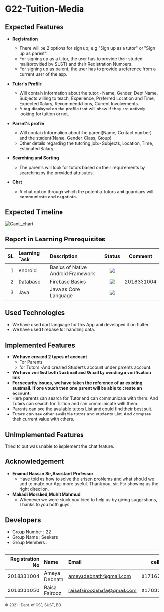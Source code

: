 # G22-Tuition-Media

Expected Features
----------
- **Registration** 
  - There will be 2 options for sign up; e.g "Sign up as a tutor" or "Sign up as parent".
  - For signing up as a tutor, the user has to provide their student mail(provided by SUST) and their Registration Numbers.
  - For signing up as parent, the user has to provide a reference from a current user of the app.
- **Tutor's Profile** 
    -  Will contain information about the tutor:- Name, Gender, Dept Name, Subjects willing to teach, Experience, Preferred Location and Time, Expected Salary,              Recommendations, Current Involvements.
    - A tag displayed on the profile that will show if they are actively looking for tuition or not. 

- **Parent's profile**
   - Will contain Information about the parent(Name, Contact number) and the student(Name, Gender, Class, Group)
   - Other details regarding the tutoring job:- Subjects, Location, Time, Estimated Salary.
 
- **Searching and Sorting**
  - The parents will look for tutors based on their requirements by searching by the provided attributes. 
- **Chat**
  - A chat option through which the potential tutors and guardians will communicate and negotiate.


Expected Timeline
----------
![Gantt_chart](https://user-images.githubusercontent.com/52748765/117638365-92c3f200-b1a4-11eb-8d1f-30f6a5accb06.jpg)

Report in Learning Prerequisites
------------------------------
SL | Learning Task | Description | Status | Comment
--:|:------------- |:----------- | :-----: | ------|
1 | Android | Basics of Native Android Framework | ![](https://img.shields.io/badge/Android%20Basics-In%20Progress-blue)
2 | Database | Firebase Basics | ![](https://img.shields.io/badge/Firebase-May%2028-orange) | 2018331004
3 | Java | Java as Core Language | ![](https://img.shields.io/badge/Java-Completed-green)

Used Technologies
-----------------
- We have used dart language for this App and developed it on flutter.
- We have used firebase for handling data.

Implemented Features
---------------------
- **We have created 2 types of account**
  - For Parents
  - for Tutors
     -And created Students account under parents account.
- **We have verified both Sustmail and Gmail by sending a verification link**
- **For security issues, we have taken the reference of an existing sustmail. if one vouch then one parent will be able to create an account.**
- Here parents can search for Tutor and can communicate with them. And Tutors can search for Tuition and can communicate with them. 
- Parents can see the available tutors List and could find their best suit.
- Tutors can see other available tutors and students List. And compare their current value with others.  

UnImplemented Features
----------------------
Tried to but was unable to implement the chat feature. 

Acknowledgement
---------------
- **Enamul Hassan Sir,Assistant Professor** 
  - Have told us how to solve the arisen problems and what should we add to make our App more useful. 
   Thank you, sir. For showing us the right direction.
- **Mahadi Morshed,Muhit Mahmud** 
  - Whenever we were stuck you tried to help us by giving suggestions, Thanks to you both guys.

Developers
----------
 - Group Number : 22
 - Group Name : Seekers
 - Group Members :
------------------------------
Registration No | Name       | Email | cell no 
---------------:|:----------|:------------| :-----: | 
2018331004 | Ameya Debnath | ameyadebnath@gmail.com | 01716202230
2018331050 | Raisa Fairooz | raisafairoozshafa@gmail.com | 01783382835

<small>&copy; 2021 - Dept. of CSE, SUST, BD</small>
